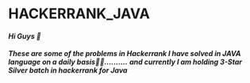 # HACKERRANK_JAVA
#### ***Hi Guys 👋***
***These are some of the problems in Hackerrank I have solved in JAVA language on a daily basis👨‍💻..........***
***and currently I am holding 3-Star Silver batch in hackerrank for Java***
